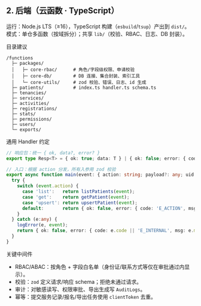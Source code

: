 ## 2. 后端（云函数 · TypeScript）

运行：Node.js LTS（≥16），TypeScript 构建（`esbuild`/`tsup`）产出到 `dist/`。  
模式：单仓多函数（按域拆分）；共享 `lib/`（校验、RBAC、日志、DB 封装）。

目录建议

```
/functions
  ├─ packages/
  │   ├─ core-rbac/      # 角色/字段级权限、申请校验
  │   ├─ core-db/        # DB 连接、集合封装、索引工具
  │   └─ core-utils/     # zod 校验、错误、日志、id 生成
  ├─ patients/           # index.ts handler.ts schema.ts
  ├─ tenancies/
  ├─ services/
  ├─ activities/
  ├─ registrations/
  ├─ stats/
  ├─ permissions/
  ├─ users/
  └─ exports/
```

通用 Handler 约定

```ts
// 响应包：统一 { ok, data?, error? }
export type Resp<T> = { ok: true; data: T } | { ok: false; error: { code: string; msg: string; details?: any } };

// 入口：根据 action 分发，所有入参用 zod 校验
export async function main(event: { action: string; payload?: any; uid: string; role: string }): Promise<Resp<any>> {
  try {
    switch (event.action) {
      case 'list':   return listPatients(event);
      case 'get':    return getPatient(event);
      case 'upsert': return upsertPatient(event);
      default:       return { ok: false, error: { code: 'E_ACTION', msg: 'unknown action' } };
    }
  } catch (e:any) {
    logError(e, event);
    return { ok: false, error: { code: e.code || 'E_INTERNAL', msg: e.message } };
  }
}
```

关键中间件

- RBAC/ABAC：按角色 + 字段白名单（身份证/联系方式等仅在审批通过内显示）。
- 校验：`zod` 定义请求/响应 schema；拒绝未通过请求。
- 审计：对敏感读写、权限审批、导出生成写 `AuditLogs`。
- 幂等：提交服务记录/报名/导出任务使用 `clientToken` 去重。

